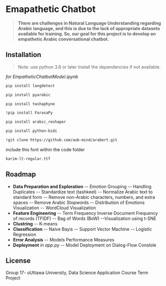 # Emapathetic Chatbot 
>  **There are challenges in Natural Language Understanding regarding Arabic language, and this is due to the lack of appropriate datasets available for training. So, our goal for this project is to develop an empathetic Arabic conversational chatbot.**

## Installation
> Note: use python 3.8 or later
Install the dependencies if not available.

_for EmpatheticChatbotModel.ipynb_
```sh
pip install langdetect
```
```sh
pip install pyarabic
```
```sh
pip install tashaphyne
```
```sh
!pip install FarasaPy
```
```sh
pip install arabic_reshaper
```
```sh
pip install python-bidi
```
```sh
!git clone https://github.com/aub-mind/arabert.git
```
include this font within the code folder
```sh 
karim-lt-regular.ttf
```


## Roadmap
- **Data Preparation and Exploration**
-- Emotion Grouping
-- Handling Duplicates
-- Standardize text (tashkeel)
-- Normalize Arabic text to standard form
-- Remove non-Arabic characters, numbers, and extra spaces
-- Remove Arabic Stopwords
-- Distribution of Emotions Visualization
-- WordCloud Visualization
- **Feature Engineering**
-- Term Frequency Inverse Document Frequency of records (TFIDF)
-- Bag of Words (BoW)
--Visualization using t-SNE
- **Clustring**
-- K-means
- **Classification**
-- Naive Bayis
-- Support Vector Machine
-- Logistic Regression
- **Error Analysis**
-- Models Performance Measures
- **Deployment**
_in app.py_
-- Model Deployment on Dialog-Flow Conslole




## License
Group 17- oUttawa University, Data Science Application Course Term Project
